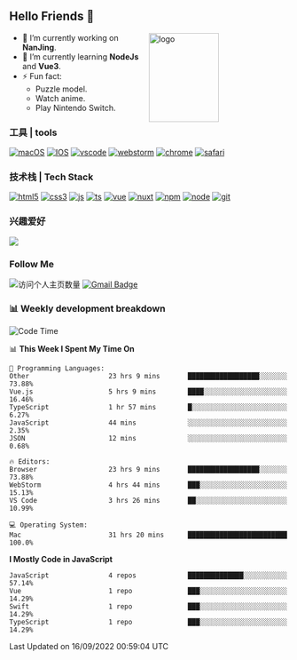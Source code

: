 ## Hello Friends 👋

<img src="https://github-readme-stats.vercel.app/api?username=Eugeniocode&show_icons=true&theme=vue" alt="logo" height="160" align="right" width="50%" />

- 🔭 I’m currently working on **NanJing**.
- 🌱 I’m currently learning **NodeJs** and **Vue3**.
- ⚡ Fun fact: 
  - Puzzle model.
  - Watch anime.
  - Play Nintendo Switch.



### 工具 | tools

[![macOS](https://img.shields.io/badge/PC-Macbookpro-success?style=flat-square&logo=apple&logoColor=ffffff)]()
[![IOS](https://img.shields.io/badge/MOBILE-iPhone-ff69b4?style=flat-square&logo=apple&logoColor=ffffff)]()
[![vscode](https://img.shields.io/badge/IDE-Visual%20Studio%20Code-blue?style=flat-square&logo=visualstudiocode&logoColor=ffffff)]()
[![webstorm](https://img.shields.io/badge/IDE-webstorm-528DD7?logo=webstorm&logoColor=#ffffff)]()
[![chrome](https://img.shields.io/badge/BROWSER-Chrome-orange?style=flat-square&logo=googlechrome&logoColor=ffffff)]()
[![safari](https://img.shields.io/badge/BROWSER-Safari-yellow?style=flat-square&logo=safari&logoColor=ffffff)]()

### 技术栈 | Tech Stack
[![html5](https://img.shields.io/badge/-HTML5-F16528?style=flat-square&logo=html5&logoColor=ffffff)]()
[![css3](https://img.shields.io/badge/-CSS3-3699D5?style=flat-square&logo=css3&logoColor=ffffff)]()
[![js](https://img.shields.io/badge/-Javascript-F0DA50?style=flat-square&logo=javascript&logoColor=ffffff)]()
[![ts](https://img.shields.io/badge/-Typescript-083061?style=flat-square&logo=typescript&logoColor=ffffff)]()
[![vue](https://img.shields.io/badge/-Vue.js-3DB784?style=flat-square&logo=vuedotjs&logoColor=ffffff)]()
[![nuxt](https://img.shields.io/badge/-Nuxt.js-3DB784?style=flat-square&logo=nuxtdotjs&logoColor=ffffff)]()
[![npm](https://img.shields.io/badge/-NPM-CD3939?style=flat-square&logo=npm&logoColor=ffffff)]()
[![node](https://img.shields.io/badge/-Node.js-80BD00?style=flat-square&logo=nodedotjs&logoColor=ffffff)]()
[![git](https://img.shields.io/badge/-Git-F05133?style=flat-square&logo=git&logoColor=ffffff)]()

### 兴趣爱好

![](https://img.shields.io/badge/-Nintendo%20Switch-e60012?style=flat-square&logo=nintendo%20switch&logoColor=ffffff)

### Follow Me
![访问个人主页数量](https://komarev.com/ghpvc/?username=Eugeniocode&color=blue)
[![Gmail Badge](https://img.shields.io/badge/mail-eugeniocode@yeah.net-blue?style=flat&logo=Gmail&logoColor=white&link=mailto:eugeniocode@yeah.net)](mailto:eugeniocode@yeah.net)


### 📊 Weekly development breakdown
<!--START_SECTION:waka-->
![Code Time](http://img.shields.io/badge/Code%20Time-735%20hrs%201%20min-blue)

📊 **This Week I Spent My Time On** 

```text
💬 Programming Languages: 
Other                    23 hrs 9 mins       ██████████████████░░░░░░░   73.88% 
Vue.js                   5 hrs 9 mins        ████░░░░░░░░░░░░░░░░░░░░░   16.46% 
TypeScript               1 hr 57 mins        █░░░░░░░░░░░░░░░░░░░░░░░░   6.27% 
JavaScript               44 mins             ░░░░░░░░░░░░░░░░░░░░░░░░░   2.35% 
JSON                     12 mins             ░░░░░░░░░░░░░░░░░░░░░░░░░   0.68%

🔥 Editors: 
Browser                  23 hrs 9 mins       ██████████████████░░░░░░░   73.88% 
WebStorm                 4 hrs 44 mins       ███░░░░░░░░░░░░░░░░░░░░░░   15.13% 
VS Code                  3 hrs 26 mins       ██░░░░░░░░░░░░░░░░░░░░░░░   10.99%

💻 Operating System: 
Mac                      31 hrs 20 mins      █████████████████████████   100.0%

```

**I Mostly Code in JavaScript** 

```text
JavaScript               4 repos             ██████████████░░░░░░░░░░░   57.14% 
Vue                      1 repo              ███░░░░░░░░░░░░░░░░░░░░░░   14.29% 
Swift                    1 repo              ███░░░░░░░░░░░░░░░░░░░░░░   14.29% 
TypeScript               1 repo              ███░░░░░░░░░░░░░░░░░░░░░░   14.29%

```



 Last Updated on 16/09/2022 00:59:04 UTC
<!--END_SECTION:waka-->

